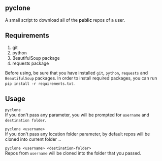 ## pyclone
A small script to download all of the **public** repos of a user.

## Requirements

1. git
2. python
3. BeautifulSoup package
4. requests package

Before using, be sure that you have installed `git`, `python`, `requests` and `BeautifulSoup` packages. In order to install required packages, you can run `pip install -r requirements.txt`.

## Usage

`pyclone`  
    If you don't pass any parameter, you will be prompted for `username` and `destination folder`.
  

`pyclone <username>`  
    If you don't pass any location folder parameter, by default repos will be cloned into current folder `.`.

  
`pyclone <username> <destination-folder>`  
    Repos from `username` will be cloned into the folder that you passed.